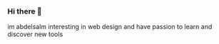 ### Hi there 👋
im abdelsalm interesting in web design and have passion to learn and discover new tools 
<!--
**zoolcafe2/zoolcafe2** is a ✨ _special_ ✨ repository because its `README.md` (this file) appears on your GitHub profile.

Here are some ideas to get you started:

- 🔭 I’m currently working on web development 
- 🤔 I’m looking for help with npm projects 


